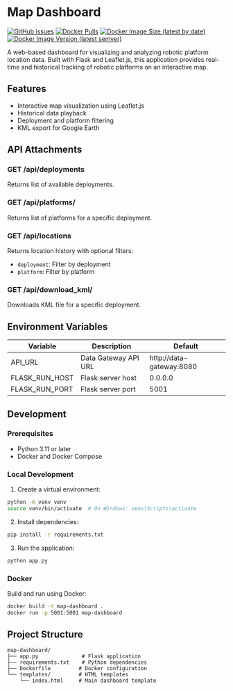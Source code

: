 # Map Dashboard

[![GitHub issues](https://img.shields.io/github/issues/munzz11/map-dashboard)](https://github.com/munzz11/map-dashboard/issues)
[![Docker Pulls](https://img.shields.io/docker/pulls/munzz11/reef-map-dashboard)](https://hub.docker.com/r/munzz11/reef-map-dashboard)
[![Docker Image Size (latest by date)](https://img.shields.io/docker/image-size/munzz11/reef-map-dashboard)](https://hub.docker.com/r/munzz11/reef-map-dashboard)
[![Docker Image Version (latest semver)](https://img.shields.io/docker/v/munzz11/reef-map-dashboard)](https://hub.docker.com/r/munzz11/reef-map-dashboard)

A web-based dashboard for visualizing and analyzing robotic platform location data. Built with Flask and Leaflet.js, this application provides real-time and historical tracking of robotic platforms on an interactive map.

## Features

- Interactive map visualization using Leaflet.js
- Historical data playback
- Deployment and platform filtering
- KML export for Google Earth

## API Attachments

### GET /api/deployments
Returns list of available deployments.

### GET /api/platforms/<deployment>
Returns list of platforms for a specific deployment.

### GET /api/locations
Returns location history with optional filters:
- `deployment`: Filter by deployment
- `platform`: Filter by platform

### GET /api/download_kml/<deployment>
Downloads KML file for a specific deployment.

## Environment Variables

| Variable | Description | Default |
|----------|-------------|---------|
| API_URL | Data Gateway API URL | http://data-gateway:8080 |
| FLASK_RUN_HOST | Flask server host | 0.0.0.0 |
| FLASK_RUN_PORT | Flask server port | 5001 |

## Development

### Prerequisites
- Python 3.11 or later
- Docker and Docker Compose

### Local Development
1. Create a virtual environment:
```bash
python -m venv venv
source venv/bin/activate  # On Windows: venv\Scripts\activate
```

2. Install dependencies:
```bash
pip install -r requirements.txt
```

3. Run the application:
```bash
python app.py
```

### Docker
Build and run using Docker:
```bash
docker build -t map-dashboard .
docker run -p 5001:5001 map-dashboard
```

## Project Structure
```
map-dashboard/
├── app.py              # Flask application
├── requirements.txt    # Python dependencies
├── Dockerfile         # Docker configuration
└── templates/         # HTML templates
    └── index.html     # Main dashboard template
```
